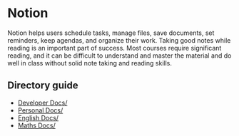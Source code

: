 # Notion

Notion helps users schedule tasks, manage files, save documents, set reminders, keep agendas, and organize their work.
Taking good notes while reading is an important part of success. Most courses require significant reading, and it can be difficult to understand and master the material and do well in class without solid note taking and reading skills.

## Directory guide

- [Developer Docs/](/developer-docs/README.md)
- [Personal Docs/](personal-docs/README.md)
- [English Docs/](english-docs/README.md)
- [Maths Docs/](maths-docs/README.md)